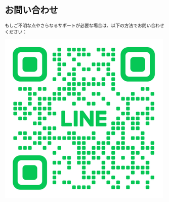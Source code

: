# お問い合わせ

もしご不明な点やさらなるサポートが必要な場合は、以下の方法でお問い合わせください：


<img src="images/line.png" alt="LINE" width="500">